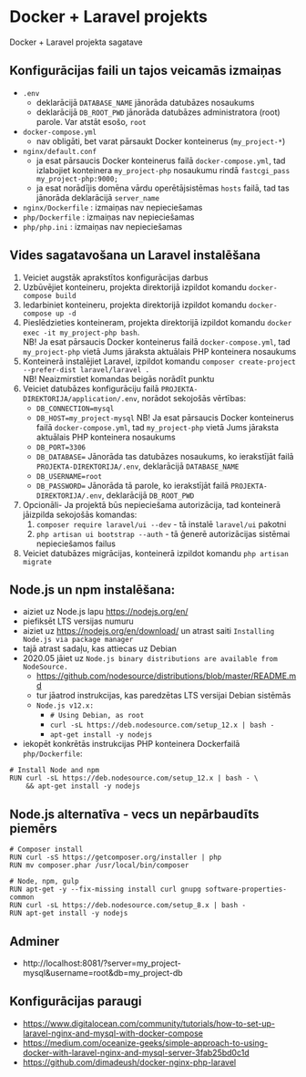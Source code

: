 
# Docker + Laravel projekts

Docker + Laravel projekta sagatave  


## Konfigurācijas faili un tajos veicamās izmaiņas
- `.env`
    - deklarācijā `DATABASE_NAME` jānorāda datubāzes nosaukums
    - deklarācijā `DB_ROOT_PWD` jānorāda datubāzes administratora (root) parole. Var atstāt esošo, `root`
- `docker-compose.yml`
    - nav obligāti, bet varat pārsaukt Docker konteinerus (`my_project-*`)
- `nginx/default.conf`
    - ja esat pārsaucis Docker konteinerus failā `docker-compose.yml`, tad izlabojiet konteinera `my_project-php` nosaukumu rindā `fastcgi_pass my_project-php:9000;`
    - ja esat norādījis domēna vārdu operētājsistēmas `hosts` failā, tad tas jānorāda deklarācijā `server_name`
- `nginx/Dockerfile` : izmaiņas nav nepieciešamas
- `php/Dockerfile` : izmaiņas nav nepieciešamas
- `php/php.ini` : izmaiņas nav nepieciešamas


## Vides sagatavošana un Laravel instalēšana
1. Veiciet augstāk aprakstītos konfigurācijas darbus
2. Uzbūvējiet konteineru, projekta direktorijā izpildot komandu `docker-compose build`
3. Iedarbiniet konteineru, projekta direktorijā izpildot komandu `docker-compose up -d`
4. Pieslēdzieties konteineram, projekta direktorijā izpildot komandu `docker exec -it my_project-php bash`.  
    NB! Ja esat pārsaucis Docker konteinerus failā `docker-compose.yml`, tad `my_project-php` vietā Jums jāraksta aktuālais PHP konteinera nosaukums
5. Konteinerā instalējiet Laravel, izpildot komandu `composer create-project --prefer-dist laravel/laravel .`  
    NB! Neaizmirstiet komandas beigās norādīt punktu
6. Veiciet datubāzes konfigurāciju failā `PROJEKTA-DIREKTORIJA/application/.env`, norādot sekojošās vērtības:  
    - `DB_CONNECTION=mysql`  
    - `DB_HOST=my_project-mysql` NB! Ja esat pārsaucis Docker konteinerus failā `docker-compose.yml`, tad `my_project-php` vietā Jums jāraksta aktuālais PHP konteinera nosaukums
    - `DB_PORT=3306`
    - `DB_DATABASE=` Jānorāda tas datubāzes nosaukums, ko ierakstījāt failā `PROJEKTA-DIREKTORIJA/.env`, deklarācijā `DATABASE_NAME`
    - `DB_USERNAME=root`
    - `DB_PASSWORD=` Jānorāda tā parole, ko ierakstījāt failā `PROJEKTA-DIREKTORIJA/.env`, deklarācijā `DB_ROOT_PWD`
7. Opcionāli- Ja projektā būs nepieciešama autorizācija, tad konteinerā jāizpilda sekojošās komandas:
    1. `composer require laravel/ui --dev` - tā instalē `laravel/ui` pakotni
    2. `php artisan ui bootstrap --auth` - tā ģenerē autorizācijas sistēmai nepieciešamos failus
8. Veiciet datubāzes migrācijas, konteinerā izpildot komandu `php artisan migrate`


## Node.js un npm instalēšana:
- aiziet uz Node.js lapu https://nodejs.org/en/  
- piefiksēt LTS versijas numuru
- aiziet uz https://nodejs.org/en/download/ un atrast saiti `Installing Node.js via package manager`
- tajā atrast sadaļu, kas attiecas uz Debian
- 2020.05 jāiet uz `Node.js binary distributions are available from NodeSource.`
    - https://github.com/nodesource/distributions/blob/master/README.md
    - tur jāatrod instrukcijas, kas paredzētas LTS versijai Debian sistēmās
    - `Node.js v12.x:`
        - `# Using Debian, as root`
        - `curl -sL https://deb.nodesource.com/setup_12.x | bash -`
        - `apt-get install -y nodejs`
- iekopēt konkrētās instrukcijas PHP konteinera Dockerfailā `php/Dockerfile`:
```
# Install Node and npm
RUN curl -sL https://deb.nodesource.com/setup_12.x | bash - \
    && apt-get install -y nodejs
```


## Node.js alternatīva - vecs un nepārbaudīts piemērs
```
# Composer install
RUN curl -sS https://getcomposer.org/installer | php
RUN mv composer.phar /usr/local/bin/composer

# Node, npm, gulp
RUN apt-get -y --fix-missing install curl gnupg software-properties-common
RUN curl -sL https://deb.nodesource.com/setup_8.x | bash -
RUN apt-get install -y nodejs
```

## Adminer
- http://localhost:8081/?server=my_project-mysql&username=root&db=my_project-db


## Konfigurācijas paraugi
- https://www.digitalocean.com/community/tutorials/how-to-set-up-laravel-nginx-and-mysql-with-docker-compose
- https://medium.com/oceanize-geeks/simple-approach-to-using-docker-with-laravel-nginx-and-mysql-server-3fab25bd0c1d
- https://github.com/dimadeush/docker-nginx-php-laravel
